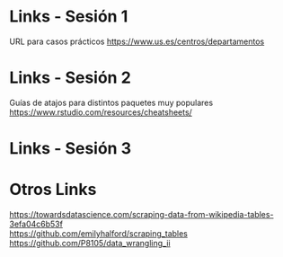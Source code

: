 # Links - Sesión 1  
URL para casos prácticos
https://www.us.es/centros/departamentos
  
  
# Links - Sesión 2  
Guías de atajos para distintos paquetes muy populares  
https://www.rstudio.com/resources/cheatsheets/  
  
  
# Links - Sesión 3  
  
  


# Otros Links  
https://towardsdatascience.com/scraping-data-from-wikipedia-tables-3efa04c6b53f  
https://github.com/emilyhalford/scraping_tables  
https://github.com/P8105/data_wrangling_ii  


